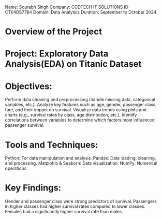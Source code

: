 Name: Sourabh Singh
Company: CODTECH IT SOLUTIONS
ID: CT04DS7784 
Domain: Data Analytics
Duration: September to October 2024


# Overview of the Project

# Project: Exploratory Data Analysis(EDA) on Titanic Dataset

# Objectives:
Perform data cleaning and preprocessing (handle missing data, categorical variables, etc.).
Analyze key features such as age, gender, passenger class, fare, and their impact on survival.
Visualize data trends using plots and charts (e.g., survival rates by class, age distribution, etc.).
Identify correlations between variables to determine which factors most influenced passenger survival.

# Tools and Techniques:
Python: For data manipulation and analysis.
Pandas: Data loading, cleaning, and processing.
Matplotlib & Seaborn: Data visualization.
NumPy: Numerical operations.

# Key Findings:
Gender and passenger class were strong predictors of survival.
Passengers in higher classes had higher survival rates compared to lower classes.
Females had a significantly higher survival rate than males.

